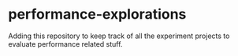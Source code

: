 # performance-explorations
Adding this repository to keep track of all the experiment projects to evaluate performance related stuff.

